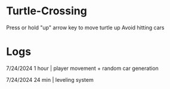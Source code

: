 # Turtle-Crossing
Press or hold "up" arrow key to move turtle up
Avoid hitting cars

# Logs
7/24/2024 1 hour | player movement + random car generation

7/24/2024 24 min | leveling system
